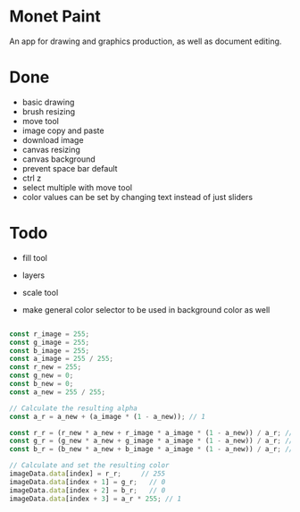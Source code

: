 # Monet Paint


An app for drawing and graphics production, as well as document editing.




# Done
- basic drawing
- brush resizing
- move tool
- image copy and paste
- download image
- canvas resizing
- canvas background
- prevent space bar default
- ctrl z
- select multiple with move tool
- color values can be set by changing text instead of just sliders


# Todo
- fill tool

- layers
- scale tool
- make general color selector to be used in background color as well


```js

const r_image = 255;
const g_image = 255;
const b_image = 255;
const a_image = 255 / 255;
const r_new = 255;
const g_new = 0;
const b_new = 0;
const a_new = 255 / 255;

// Calculate the resulting alpha
const a_r = a_new + (a_image * (1 - a_new)); // 1

const r_r = (r_new * a_new + r_image * a_image * (1 - a_new)) / a_r; // (255 * 1 + 255 * 1 * (1 - 1)) / 1
const g_r = (g_new * a_new + g_image * a_image * (1 - a_new)) / a_r; // (0 * 1 + 255 * 1 * (1 - 1)) / 1
const b_r = (b_new * a_new + b_image * a_image * (1 - a_new)) / a_r; // (0 * 1 + 255 * 1 * (1 - 1)) / 1

// Calculate and set the resulting color
imageData.data[index] = r_r;     // 255
imageData.data[index + 1] = g_r;   // 0
imageData.data[index + 2] = b_r;   // 0
imageData.data[index + 3] = a_r * 255; // 1

```